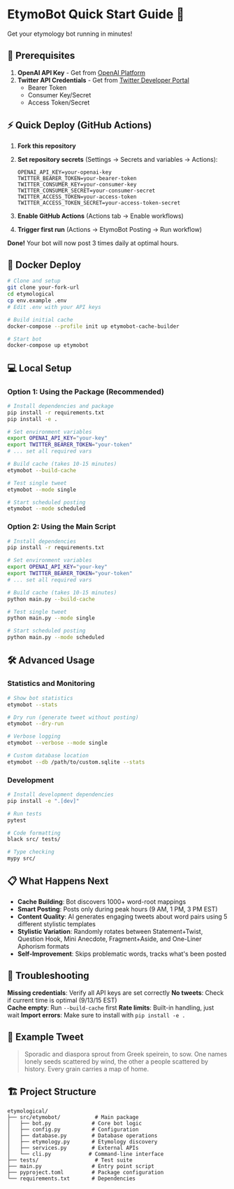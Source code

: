 # EtymoBot Quick Start Guide 🚀

Get your etymology bot running in minutes!

## 🔑 Prerequisites

1. **OpenAI API Key** - Get from [OpenAI Platform](https://platform.openai.com/api-keys)
2. **Twitter API Credentials** - Get from [Twitter Developer Portal](https://developer.twitter.com/en/portal)
   - Bearer Token
   - Consumer Key/Secret  
   - Access Token/Secret

## ⚡ Quick Deploy (GitHub Actions)

1. **Fork this repository**

2. **Set repository secrets** (Settings → Secrets and variables → Actions):
   ```
   OPENAI_API_KEY=your-openai-key
   TWITTER_BEARER_TOKEN=your-bearer-token
   TWITTER_CONSUMER_KEY=your-consumer-key
   TWITTER_CONSUMER_SECRET=your-consumer-secret
   TWITTER_ACCESS_TOKEN=your-access-token
   TWITTER_ACCESS_TOKEN_SECRET=your-access-token-secret
   ```

3. **Enable GitHub Actions** (Actions tab → Enable workflows)

4. **Trigger first run** (Actions → EtymoBot Posting → Run workflow)

**Done!** Your bot will now post 3 times daily at optimal hours.

## 🐳 Docker Deploy

```bash
# Clone and setup
git clone your-fork-url
cd etymological
cp env.example .env
# Edit .env with your API keys

# Build initial cache
docker-compose --profile init up etymobot-cache-builder

# Start bot
docker-compose up etymobot
```

## 💻 Local Setup

### Option 1: Using the Package (Recommended)

```bash
# Install dependencies and package
pip install -r requirements.txt
pip install -e .

# Set environment variables
export OPENAI_API_KEY="your-key"
export TWITTER_BEARER_TOKEN="your-token"
# ... set all required vars

# Build cache (takes 10-15 minutes)
etymobot --build-cache

# Test single tweet
etymobot --mode single

# Start scheduled posting
etymobot --mode scheduled
```

### Option 2: Using the Main Script

```bash
# Install dependencies
pip install -r requirements.txt

# Set environment variables
export OPENAI_API_KEY="your-key"
export TWITTER_BEARER_TOKEN="your-token"
# ... set all required vars

# Build cache (takes 10-15 minutes)
python main.py --build-cache

# Test single tweet
python main.py --mode single

# Start scheduled posting
python main.py --mode scheduled
```

## 🛠️ Advanced Usage

### Statistics and Monitoring

```bash
# Show bot statistics
etymobot --stats

# Dry run (generate tweet without posting)
etymobot --dry-run

# Verbose logging
etymobot --verbose --mode single

# Custom database location
etymobot --db /path/to/custom.sqlite --stats
```

### Development

```bash
# Install development dependencies
pip install -e ".[dev]"

# Run tests
pytest

# Code formatting
black src/ tests/

# Type checking
mypy src/
```

## 📋 What Happens Next

- **Cache Building**: Bot discovers 1000+ word-root mappings
- **Smart Posting**: Posts only during peak hours (9 AM, 1 PM, 3 PM EST)
- **Content Quality**: AI generates engaging tweets about word pairs using 5 different stylistic templates
- **Stylistic Variation**: Randomly rotates between Statement+Twist, Question Hook, Mini Anecdote, Fragment+Aside, and One-Liner Aphorism formats
- **Self-Improvement**: Skips problematic words, tracks what's been posted

## 🔧 Troubleshooting

**Missing credentials**: Verify all API keys are set correctly
**No tweets**: Check if current time is optimal (9/13/15 EST)  
**Cache empty**: Run `--build-cache` first
**Rate limits**: Built-in handling, just wait
**Import errors**: Make sure to install with `pip install -e .`

## 📖 Example Tweet

> Sporadic and diaspora sprout from Greek speirein, to sow. One names lonely seeds scattered by wind, the other a people scattered by history. Every grain carries a map of home.

## 🏗️ Project Structure

```
etymological/
├── src/etymobot/           # Main package
│   ├── bot.py             # Core bot logic
│   ├── config.py          # Configuration
│   ├── database.py        # Database operations
│   ├── etymology.py       # Etymology discovery
│   ├── services.py        # External APIs
│   └── cli.py            # Command-line interface
├── tests/                  # Test suite
├── main.py                # Entry point script
├── pyproject.toml         # Package configuration
└── requirements.txt       # Dependencies
```

